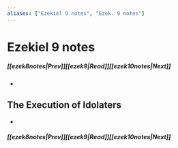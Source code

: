 ```yaml
---
aliases: ["Ezekiel 9 notes", "Ezek. 9 notes"]
---
```

# Ezekiel 9 notes
##### <span class=arrow-left></span>[[ezek8notes|Prev]]<span class=navigation-separator></span>[[ezek9|Read]]<span class=navigation-separator></span>[[ezek10notes|Next]]<span class=arrow-right></span>
- 
## The Execution of Idolaters
- 
##### <span class=arrow-left></span>[[ezek8notes|Prev]]<span class=navigation-separator></span>[[ezek9|Read]]<span class=navigation-separator></span>[[ezek10notes|Next]]<span class=arrow-right></span>